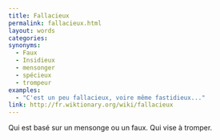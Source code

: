 ```yaml
---
title: Fallacieux
permalink: fallacieux.html
layout: words
categories:
synonyms:
  - Faux
  - Insidieux
  - mensonger
  - spécieux
  - trompeur
examples:
  - "C'est un peu fallacieux, voire même fastidieux..."
link: http://fr.wiktionary.org/wiki/fallacieux
---
```


Qui est basé sur un mensonge ou un faux. Qui vise à tromper.
